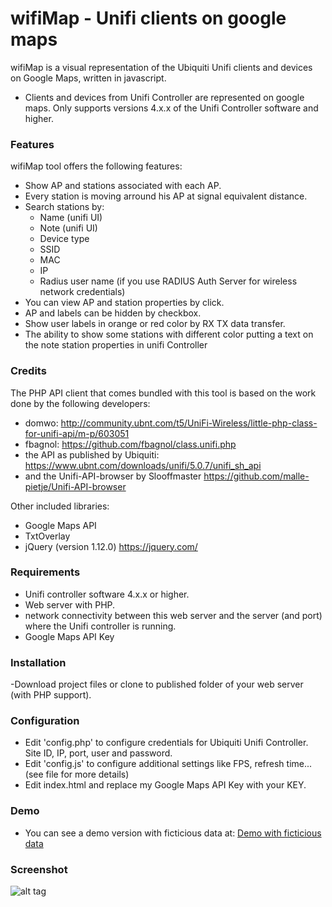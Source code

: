 # wifiMap - Unifi clients on google maps
wifiMap is a visual representation of the Ubiquiti Unifi clients and devices on Google Maps, written in javascript.

- Clients and devices from Unifi Controller are represented on google maps. Only supports versions 4.x.x of the Unifi Controller software and higher.

### Features
wifiMap tool offers the following features:
- Show AP and stations associated with each AP.
- Every station is moving arround his AP at signal equivalent distance.
- Search stations by:
	<ul><li>Name (unifi UI)</li>
	<li>Note (unifi UI)</li>
	<li>Device type</li>
	<li>SSID</li>
	<li>MAC</li>
	<li>IP</li>
	<li>Radius user name (if you use RADIUS Auth Server for wireless network credentials)</li></ul>
 - You can view AP and station properties by click.
 - AP and labels can be hidden by checkbox.
 - Show user labels in orange or red color by RX TX data transfer.
 - The ability to show some stations with different color putting a text on the note station properties in unifi Controller


### Credits
The PHP API client that comes bundled with this tool is based on the work done by the following developers:
- domwo: http://community.ubnt.com/t5/UniFi-Wireless/little-php-class-for-unifi-api/m-p/603051
- fbagnol: https://github.com/fbagnol/class.unifi.php
- the API as published by Ubiquiti: https://www.ubnt.com/downloads/unifi/5.0.7/unifi_sh_api
- and the Unifi-API-browser by Slooffmaster
	https://github.com/malle-pietje/Unifi-API-browser 

Other included libraries:
- Google Maps API
- TxtOverlay
- jQuery (version 1.12.0) https://jquery.com/


### Requirements
- Unifi controller software 4.x.x or higher.
- Web server with PHP.
- network connectivity between this web server and the server (and port) where the Unifi controller is running.
- Google Maps API Key

### Installation
-Download project files or clone to published folder of your web server (with PHP support).

### Configuration
- Edit 'config.php' to configure credentials for Ubiquiti Unifi Controller. Site ID, IP, port, user and password.
- Edit 'config.js' to configure additional settings like FPS, refresh time... (see file for more details)
- Edit index.html and replace my Google Maps API Key with your KEY.

### Demo
- You can see a demo version with ficticious data at:
<a href="http://control.insmollerussa.cat/demowifimap/">Demo with ficticious data</a>

### Screenshot

![alt tag](https://github.com/jsirera/wifiMap/blob/master/images/example.jpg "Sample screenshot")
